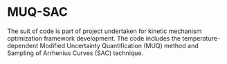 # MUQ-SAC
The suit of code is part of project undertaken for kinetic mechanism optimization framework development. The code includes the temperature-dependent Modified Uncertainty Quantification (MUQ) method and Sampling of Arrhenius Curves (SAC) technique.
